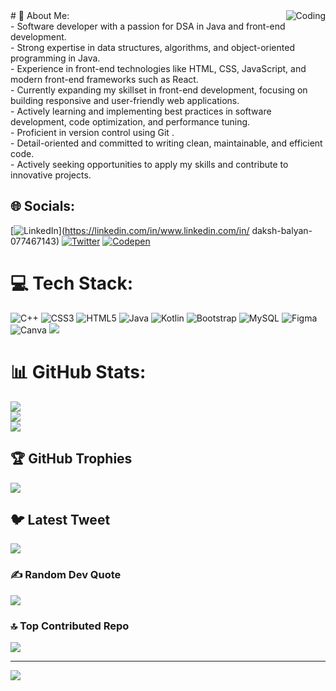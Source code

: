 
<img align="right" alt="Coding" width="" src="https://media1.giphy.com/media/qgQUggAC3Pfv687qPC/giphy.gif">
# 💫 About Me:
<br>- Software developer with a passion for DSA in Java and front-end development.<br>- Strong expertise in data structures, algorithms, and object-oriented programming in Java.<br>- Experience in front-end technologies like HTML, CSS, JavaScript, and modern front-end frameworks such as React.<br>- Currently expanding my skillset in front-end development, focusing on building responsive and user-friendly web applications.<br>- Actively learning and implementing best practices in software development, code optimization, and performance tuning.<br>- Proficient in version control using Git .<br>- Detail-oriented and committed to writing clean, maintainable, and efficient code.<br>- Actively seeking opportunities to apply my skills and contribute to innovative projects.


## 🌐 Socials:
[![LinkedIn](https://img.shields.io/badge/LinkedIn-%230077B5.svg?logo=linkedin&logoColor=white)](https://linkedin.com/in/www.linkedin.com/in/ daksh-balyan-077467143) [![Twitter](https://img.shields.io/badge/Twitter-%231DA1F2.svg?logo=Twitter&logoColor=white)](https://twitter.com/@DakshBalyan7) [![Codepen](https://img.shields.io/badge/Codepen-000000?style=for-the-badge&logo=codepen&logoColor=white)](https://codepen.io/@dakkycoder24) 

# 💻 Tech Stack:
![C++](https://img.shields.io/badge/c++-%2300599C.svg?style=for-the-badge&logo=c%2B%2B&logoColor=white) ![CSS3](https://img.shields.io/badge/css3-%231572B6.svg?style=for-the-badge&logo=css3&logoColor=white) ![HTML5](https://img.shields.io/badge/html5-%23E34F26.svg?style=for-the-badge&logo=html5&logoColor=white) ![Java](https://img.shields.io/badge/java-%23ED8B00.svg?style=for-the-badge&logo=java&logoColor=white) ![Kotlin](https://img.shields.io/badge/kotlin-%230095D5.svg?style=for-the-badge&logo=kotlin&logoColor=white) ![Bootstrap](https://img.shields.io/badge/bootstrap-%23563D7C.svg?style=for-the-badge&logo=bootstrap&logoColor=white) ![MySQL](https://img.shields.io/badge/mysql-%2300f.svg?style=for-the-badge&logo=mysql&logoColor=white) 	![Figma](https://img.shields.io/badge/figma-%23F24E1E.svg?style=for-the-badge&logo=figma&logoColor=white) ![Canva](https://img.shields.io/badge/Canva-%2300C4CC.svg?style=for-the-badge&logo=Canva&logoColor=white)
<img  src="https://holopin.me/hacker23">
# 📊 GitHub Stats:
![](https://github-readme-stats.vercel.app/api?username=DakshBalyan-Coder&theme=radical&hide_border=false&include_all_commits=true&count_private=false)<br/>
![](https://github-readme-streak-stats.herokuapp.com/?user=DakshBalyan-Coder&theme=radical&hide_border=false)<br/>
![](https://github-readme-stats.vercel.app/api/top-langs/?username=DakshBalyan-Coder&theme=radical&hide_border=false&include_all_commits=true&count_private=false&layout=compact)

## 🏆 GitHub Trophies
![](https://github-profile-trophy.vercel.app/?username=DakshBalyan-Coder&theme=radical&no-frame=false&no-bg=true&margin-w=4)

## 🐦 Latest Tweet
[![](https://gtce.itsvg.in/api?username=@DakshBalyan7)](https://github.com/VishwaGauravIn/github-twitter-card-embed)

### ✍️ Random Dev Quote
![](https://quotes-github-readme.vercel.app/api?type=horizontal&theme=radical)

### 🔝 Top Contributed Repo
![](https://github-contributor-stats.vercel.app/api?username=DakshBalyan-Coder&limit=5&theme=radical&combine_all_yearly_contributions=true)

---
[![](https://visitcount.itsvg.in/api?id=DakshBalyan-Coder&icon=0&color=0)](https://visitcount.itsvg.in)

<!-- Proudly created with GPRM ( https://gprm.itsvg.in ) -->
